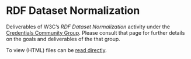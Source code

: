 # RDF Dataset Normalization

Deliverables of W3C’s *RDF Dataset Normalization* activity under the [Credentials Community Group](https://www.w3.org/community/credentials/). Please consult that page for further details on the goals and deliverables of the that group.

To view (HTML) files can be [read directly](https://json-ld.github.io/normalization/spec/).

